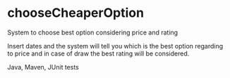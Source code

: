 # chooseCheaperOption
System to choose best option considering price and rating

Insert dates and the system will tell you which is the best option regarding to price and in case of draw the best rating will be considered.

Java, Maven, JUnit tests
